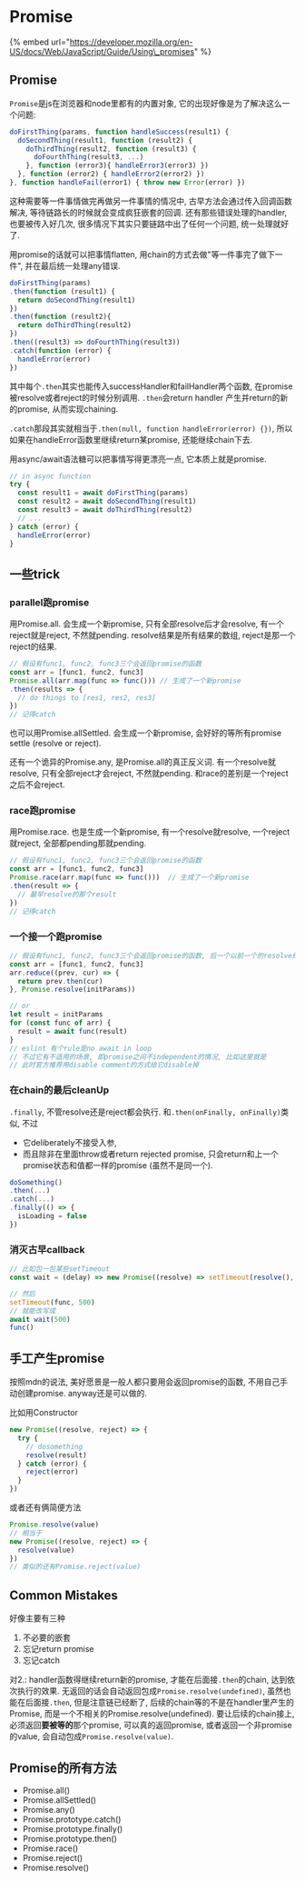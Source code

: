 # Promise

{% embed url="https://developer.mozilla.org/en-US/docs/Web/JavaScript/Guide/Using\_promises" %}

## Promise

`Promise`是js在浏览器和node里都有的内置对象, 它的出现好像是为了解决这么一个问题:

```javascript
doFirstThing(params, function handleSuccess(result1) {
  doSecondThing(result1, function (result2) {
    doThirdThing(result2, function (result3) {
      doFourthThing(result3, ...)
    }, function (error3){ handleError3(error3) })
  }, function (error2) { handleError2(error2) })
}, function handleFail(error1) { throw new Error(error) })
```

这种需要等一件事情做完再做另一件事情的情况中, 古早方法会通过传入回调函数解决, 等待链路长的时候就会变成疯狂嵌套的回调. 还有那些错误处理的handler, 也要被传入好几次, 很多情况下其实只要链路中出了任何一个问题, 统一处理就好了.

用promise的话就可以把事情flatten, 用chain的方式去做"等一件事完了做下一件", 并在最后统一处理any错误.

```javascript
doFirstThing(params)
.then(function (result1) {
  return doSecondThing(result1)
})
.then(function (result2){
  return doThirdThing(result2)
})
.then((result3) => doFourthThing(result3))
.catch(function (error) {
  handleError(error)
})
```

其中每个`.then`其实也能传入successHandler和failHandler两个函数, 在promise被resolve或者reject的时候分别调用. `.then`会return handler 产生并return的新的promise, 从而实现chaining.

 `.catch`那段其实就相当于`.then(null, function handleError(error) {})`, 所以如果在handleError函数里继续return某promise, 还能继续chain下去.

用async/await语法糖可以把事情写得更漂亮一点, 它本质上就是promise.

```javascript
// in async function
try {
  const result1 = await doFirstThing(params)
  const result2 = await doSecondThing(result1)
  const result3 = await doThirdThing(result2)
  // ...
} catch (error) {
  handleError(error)
}
```

## 一些trick

### parallel跑promise

用Promise.all. 会生成一个新promise, 只有全部resolve后才会resolve, 有一个reject就是reject, 不然就pending. resolve结果是所有结果的数组, reject是那一个reject的结果.

```javascript
// 假设有func1, func2, func3三个会返回promise的函数
const arr = [func1, func2, func3]
Promise.all(arr.map(func => func())) // 生成了一个新promise
.then(results => {
  // do things to [res1, res2, res3]
})
// 记得catch
```

也可以用Promise.allSettled. 会生成一个新promise, 会好好的等所有promise settle \(resolve or reject\). 

还有一个诡异的Promise.any, 是Promise.all的真正反义词. 有一个resolve就resolve, 只有全部reject才会reject, 不然就pending. 和race的差别是一个reject之后不会reject. 

### race跑promise

用Promise.race. 也是生成一个新promise, 有一个resolve就resolve, 一个reject就reject, 全部都pending那就pending.

```javascript
// 假设有func1, func2, func3三个会返回promise的函数
const arr = [func1, func2, func3]
Promise.race(arr.map(func => func()))  // 生成了一个新promise
.then(result => {
  // 最早resolve的那个result
})
// 记得catch
```

### 一个接一个跑promise

```javascript
// 假设有func1, func2, func3三个会返回promise的函数, 后一个以前一个的resolve结果作参数
const arr = [func1, func2, func3]
arr.reduce((prev, cur) => {
  return prev.then(cur)
}, Promise.resolve(initParams))

// or
let result = initParams
for (const func of arr) {
  result = await func(result)
}
// eslint 有个rule是no await in loop
// 不过它有不适用的场景, 即promise之间不independent的情况, 比如这里就是
// 此时官方推荐用disable comment的方式给它disable掉
```

### 在chain的最后cleanUp

`.finally`, 不管resolve还是reject都会执行. 和`.then(onFinally, onFinally)`类似, 不过

* 它deliberately不接受入参,
* 而且除非在里面throw或者return rejected promise, 只会return和上一个promise状态和值都一样的promise \(虽然不是同一个\).

```javascript
doSomething()
.then(...)
.catch(...)
.finally(() => {
  isLoading = false
})
```

### 消灭古早callback

```javascript
// 比如包一包某些setTimeout
const wait = (delay) => new Promise((resolve) => setTimeout(resolve(), delay))

// 然后
setTimeout(func, 500)
// 就能改写成
await wait(500)
func()
```

## 手工产生promise

按照mdn的说法, 美好愿景是一般人都只要用会返回promise的函数, 不用自己手动创建promise. anyway还是可以做的.

比如用Constructor

```javascript
new Promise((resolve, reject) => {
  try {
    // dosomething
    resolve(result)
  } catch (error) {
    reject(error)
  }
})
```

或者还有俩简便方法

```javascript
Promise.resolve(value)
// 相当于
new Promise((resolve, reject) => {
  resolve(value)
})
// 类似的还有Promise.reject(value)
```

## Common Mistakes

好像主要有三种

1. 不必要的嵌套
2. 忘记return promise
3. 忘记catch

对2.: handler函数得继续return新的promise, 才能在后面接`.then`的chain, 达到依次执行的效果. 无返回的话会自动返回包成`Promise.resolve(undefined)`, 虽然也能在后面接`.then`, 但是注意链已经断了, 后续的chain等的不是在handler里产生的Promise, 而是一个不相关的Promise.resolve\(undefined\). 要让后续的chain接上, 必须返回**要被等的**那个promise, 可以真的返回promise, 或者返回一个非promise的value, 会自动包成`Promise.resolve(value)`. 

## Promise的所有方法

* Promise.all\(\)
* Promise.allSettled\(\)
* Promise.any\(\)
* Promise.prototype.catch\(\)
* Promise.prototype.finally\(\)
* Promise.prototype.then\(\)
* Promise.race\(\)
* Promise.reject\(\)
* Promise.resolve\(\)


